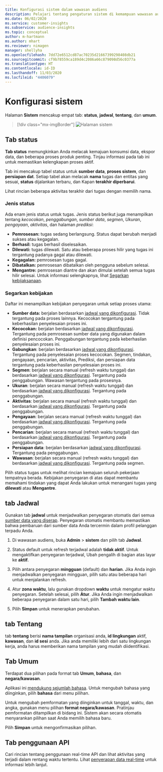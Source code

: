 ```yaml
---
title: Konfigurasi sistem dalam wawasan audiens
description: Pelajari tentang pengaturan sistem di kemampuan wawasan audiens Dynamics 365 Customer Insights.
ms.date: 06/02/2020
ms.service: customer-insights
ms.subservice: audience-insights
ms.topic: conceptual
author: m-hartmann
ms.author: mhart
ms.reviewer: nimagen
manager: shellyha
ms.openlocfilehash: 7dd72e6512cd87ac70235d21667399298408db21
ms.sourcegitcommit: cf9b78559ca189d4c2086a66c879098d56c0377a
ms.translationtype: HT
ms.contentlocale: id-ID
ms.lasthandoff: 11/03/2020
ms.locfileid: "4406079"
---
```

# <a name="system-configuration"></a>Konfigurasi sistem

Halaman **Sistem** mencakup empat tab: **status**, **jadwal**, **tentang**, dan **umum**.

> [!div class="mx-imgBorder"]
> ![Halaman sistem](media/system-tabs.png "Halaman sistem")

## <a name="status-tab"></a>Tab status

**Tab status** memungkinkan Anda melacak kemajuan konsumsi data, ekspor data, dan beberapa proses produk penting. Tinjau informasi pada tab ini untuk memastikan kelengkapan proses aktif.

Tab ini mencakup tabel status untuk **sumber data**, **proses sistem**, dan **persiapan dat**. Setiap tabel akan melacak **nama** tugas dan entitas yang sesuai, **status** dijalankan terbaru, dan Kapan **terakhir diperbarui**.

Lihat rincian beberapa aktivitas terakhir dari tugas dengan memilih nama.

### <a name="status-types"></a>Jenis status

Ada enam jenis status untuk tugas. Jenis status berikut juga menampilkan tentang *kecocokan*, *penggabungan*, *sumber data*, *segmen*, *Ukuran*, *pengayaan*, *aktivitas*, dan halaman *prediksi*:

- **Pemrosesan:** tugas sedang berlangsung. Status dapat berubah menjadi sukses atau kegagalan.
- **Berhasil:** tugas berhasil diselesaikan.
- **Dilewati:** tugas dilewati. Satu atau beberapa proses hilir yang tugas ini tergantung padanya gagal atau dilewati.
- **Kegagalan:** pemrosesan tugas gagal.
- **Dibatalkan:** pemrosesan dibatalkan oleh pengguna sebelum selesai.
- **Mengantre:** pemrosesan diantre dan akan dimulai setelah semua tugas hilir selesai. Untuk informasi selengkapnya, lihat [Segarkan kebijaksanaan](#refresh-policies).

### <a name="refresh-policies"></a>Segarkan kebijakan

Daftar ini menampilkan kebijakan penyegaran untuk setiap proses utama:

- **Sumber data:** berjalan berdasarkan [jadwal yang dikonfigurasi](#schedule-tab). Tidak tergantung pada proses lainnya. Kecocokan tergantung pada keberhasilan penyelesaian proses ini.
- **Kecocokan:** berjalan berdasarkan [jadwal yang dikonfigurasi](#schedule-tab). Tergantung pada pemrosesan sumber data yang digunakan dalam definisi pencocokan. Penggabungan tergantung pada keberhasilan penyelesaian proses ini.
- **Gabungkan**: berjalan berdasarkan [jadwal yang dikonfigurasi](#schedule-tab). Tergantung pada penyelesaian proses kecocokan. Segmen, tindakan, pengayaan, pencarian, aktivitas, Prediksi, dan persiapan data tergantung pada keberhasilan penyelesaian proses ini.
- **Segmen**: berjalan secara manual (refresh waktu tunggal) dan berdasarkan [jadwal yang dikonfigurasi](#schedule-tab). Tergantung pada penggabungan. Wawasan tergantung pada prosesnya.
- **Ukuran**: berjalan secara manual (refresh waktu tunggal) dan berdasarkan [jadwal yang dikonfigurasi](#schedule-tab). Tergantung pada penggabungan.
- **Aktivitas**: berjalan secara manual (refresh waktu tunggal) dan berdasarkan [jadwal yang dikonfigurasi](#schedule-tab). Tergantung pada penggabungan.
- **Pengayaan**: berjalan secara manual (refresh waktu tunggal) dan berdasarkan [jadwal yang dikonfigurasi](#schedule-tab). Tergantung pada penggabungan.
- **Pencarian**: berjalan secara manual (refresh waktu tunggal) dan berdasarkan [jadwal yang dikonfigurasi](#schedule-tab). Tergantung pada penggabungan.
- **Persiapan data**: berjalan berdasarkan [jadwal yang dikonfigurasi](#schedule-tab). Tergantung pada penggabungan.
- **Wawasan**: berjalan secara manual (refresh waktu tunggal) dan berdasarkan [jadwal yang dikonfigurasi](#schedule-tab). Tergantung pada segmen.

Pilih status tugas untuk melihat rincian kemajuan seluruh pekerjaan tempatnya berada. Kebijakan penyegaran di atas dapat membantu memahami tindakan yang dapat Anda lakukan untuk menangani tugas yang **dilewati** atau **Mengantre**.

## <a name="schedule-tab"></a>tab Jadwal

Gunakan tab **jadwal** untuk menjadwalkan penyegaran otomatis dari semua [sumber data yang diserap](data-sources.md). Penyegaran otomatis membantu memastikan bahwa pembaruan dari sumber data Anda tercermin dalam profil pelanggan terpadu Anda.

1. Di wawasan audiens, buka **Admin** > **sistem** dan pilih tab **Jadwal**.

2. Status default untuk refresh terjadwal adalah **tidak aktif**. Untuk mengaktifkan penyegaran terjadwal, Ubah pengalih di bagian atas layar ke **aktif**.

3. Pilih antara penyegaran **mingguan** (default) dan **harian**. Jika Anda ingin menjadwalkan penyegaran mingguan, pilih satu atau beberapa hari untuk menjalankan refresh.

4. Atur **zona waktu**, lalu gunakan dropdown **waktu** untuk mengatur waktu penyegaran. Setelah selesai, pilih **Atur**. Jika Anda ingin menjadwalkan beberapa penyegaran dalam satu hari, pilih **Tambah waktu lain**.

5. Pilih **Simpan** untuk menerapkan perubahan.

## <a name="about-tab"></a>tab Tentang

tab **tentang** berisi **nama tampilan** organisasi anda, **id lingkungan** aktif, **kawasan**, dan **id sesi** anda. Jika anda memiliki lebih dari satu lingkungan kerja, anda harus memberikan nama tampilan yang mudah diidentifikasi.

## <a name="general-tab"></a>Tab Umum

Terdapat dua pilihan pada format tab **Umum**, **bahasa**, dan **negara/kawasan**.

Aplikasi ini [mendukung sejumlah bahasa](supported-languages.md). Untuk mengubah bahasa yang diinginkan, pilih **bahasa** dari menu pilihan.

Untuk mengubah pemformatan yang diinginkan untuk tanggal, waktu, dan angka, gunakan menu pilihan **format negara/kawasan**. Pratinjau pemformatan ditampilkan di bidang ini. Sistem akan secara otomatis menyarankan pilihan saat Anda memilih bahasa baru.

Pilih **Simpan** untuk mengonfirmasikan pilihan.

## <a name="api-usage-tab"></a>Tab penggunaan API

Cari rincian tentang penggunaan real-time API dan lihat aktivitas yang terjadi dalam rentang waktu tertentu. Lihat [penyerapan data real-time](real-time-data-ingestion.md) untuk informasi lebih lanjut.
